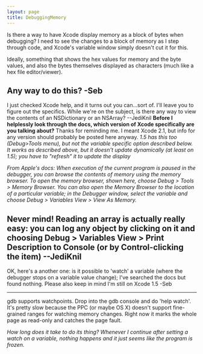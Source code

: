 ```yaml
---
layout: page
title: DebuggingMemory
---
```




Is there a way to have Xcode display memory as a block of bytes when debugging? I need to see the changes to a block of memory as I step through code, and Xcode's variable window simply doesn't cut it for this.

Ideally, something that shows the hex values for memory and the byte values, and also the bytes themselves displayed as characters (much like a hex file editor/viewer).

Any way to do this? -Seb
----
I just checked Xcode help, and it turns out you can...sort of. I'll leave you to figure out the specifics. While we're on the subject, is there any way to view the contents of an NSDictionary or an NSArray? --JediKnil  **Before I helplessly look through the docs, which version of Xcode specifically are you talking about?** Thanks for reminding me. I meant Xcode 2.1, but info for any version should probably be posted here anyway. *1.5 has this too (Debug>Tools menu), but not the variable specific option described below. It works as described above, but it doesn't update dynamically (at least on 1.5); you have to "refresh" it to update the display*

*From Apple's docs: When execution of the current program is paused in the debugger, you can browse the contents of memory using the memory browser. To open the memory browser, shown here, choose Debug > Tools > Memory Browser. You can also open the Memory Browser to the location of a particular variable; in the Debugger window, select the variable and choose Debug > Variables View > View As Memory.*

Never mind! Reading an array is actually really easy: you can log any object by clicking on it and choosing Debug > Variables View > Print Description to Console (or by Control-clicking the item) --JediKnil
----

OK, here's a another one: is it possible to 'watch' a variable (where the debugger stops on a variable value change); I've searched the docs but found nothing. Please also keep in mind I'm still on Xcode 1.5 -Seb

----

gdb supports watchpoints.  Drop into the gdb console and do 'help watch'.  It's pretty slow because the PPC (or maybe OS X) doesn't support fine-grained ranges for watching memory changes.  Right now it marks the whole page as read-only and catches the page fault.

*How long does it take to do its thing? Whenever I continue after setting a watch on a variable, nothing happens and it just seems like the program is frozen.*

